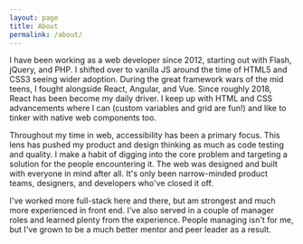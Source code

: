 ```yaml
---
layout: page
title: About
permalink: /about/
---
```


I have been working as a web developer since 2012, starting out with Flash, jQuery, and PHP. I shifted over to vanilla JS around the time of HTML5 and CSS3 seeing wider adoption. During the great framework wars of the mid teens, I fought alongside React, Angular, and Vue. Since roughly 2018, React has been become my daily driver. I keep up with HTML and CSS advancements where I can (custom variables and grid are fun!) and like to tinker with native web components too.

Throughout my time in web, accessibility has been a primary focus. This lens has pushed my product and design thinking as much as code testing and quality. I make a habit of digging into the core problem and targeting a solution for the people encountering it. The web was designed and built with everyone in mind after all. It's only been narrow-minded product teams, designers, and developers who've closed it off. 

I've worked more full-stack here and there, but am strongest and much more experienced in front end. I've also served in a couple of manager roles and learned plenty from the experience. People managing isn't for me, but I've grown to be a much better mentor and peer leader as a result.
